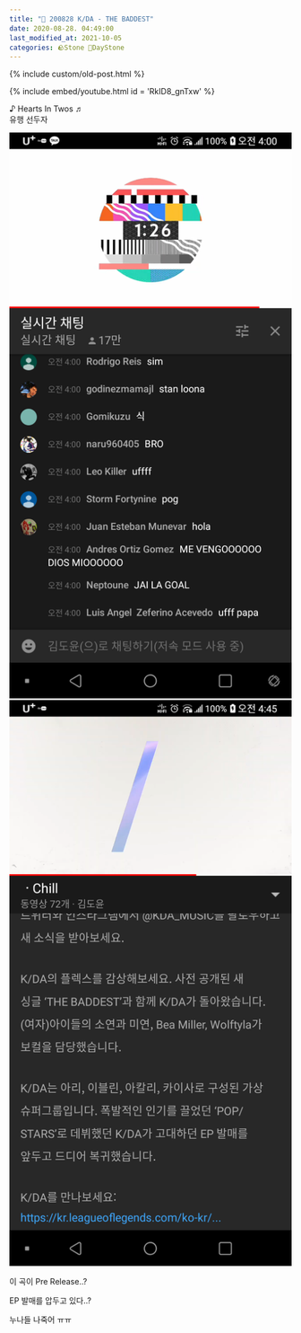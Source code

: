 ```yaml
---
title: "🌱 200828 K/DA - THE BADDEST"
date: 2020-08-28. 04:49:00
last_modified_at: 2021-10-05
categories: 🪨Stone 🌱DayStone
---
```

{% include custom/old-post.html %}

{% include embed/youtube.html id = '​RkID8_gnTxw' %}

♪ Hearts In Twos ♬  
유행 선두자  

![1598557788771](/assets/img/2020/200828_0000.png)
![1598557789590](/assets/img/2020/200828_0001.png)

이 곡이 Pre Release..?  

EP 발매를 압두고 있다..?  

누나들 나죽어 ㅠㅠ  

